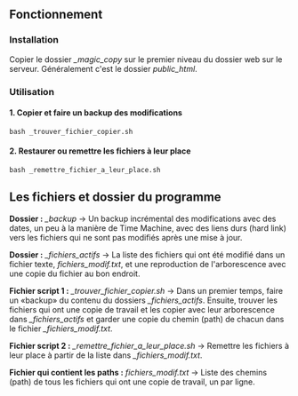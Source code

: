 ## Fonctionnement

### Installation

Copier le dossier *_magic_copy* sur le premier niveau du dossier web sur le serveur. Généralement c'est le dossier *public_html*.

### Utilisation

#### 1. Copier et faire un backup des modifications

```
bash _trouver_fichier_copier.sh
```

#### 2. Restaurer ou remettre les fichiers à leur place

```
bash _remettre_fichier_a_leur_place.sh
```


## Les fichiers et dossier du programme

**Dossier :** *_backup* &#x2192; Un backup incrémental des modifications avec des dates, un peu à la manière de Time Machine, avec des liens durs (hard link) vers les fichiers qui ne sont pas modifiés après une mise à jour.

**Dossier :** *_fichiers_actifs* &#x2192; La liste des fichiers qui ont été modifié dans un fichier texte, *_fichiers_modif.txt_*, et une reproduction de l'arborescence avec une copie du fichier au bon endroit.  

**Fichier script 1 :** *_trouver_fichier_copier.sh* &#x2192; Dans un premier temps, faire un «backup» du contenu du dossiers *_fichiers_actifs*. Ensuite, trouver les fichiers qui ont une copie de travail et les copier avec leur arborescence dans *_fichiers_actifs* et garder une copie du chemin (path) de chacun dans le fichier *_fichiers_modif.txt*. 

**Fichier script 2 :** *_remettre_fichier_a_leur_place.sh* &#x2192; Remettre les fichiers à leur place à partir de la liste dans *_fichiers_modif.txt*.

**Fichier qui contient les paths :** *fichiers_modif.txt* &#x2192; Liste des chemins (path) de tous les fichiers qui ont une copie de travail, un par ligne. 
